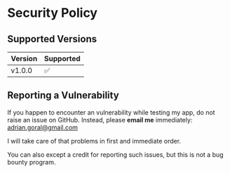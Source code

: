 # Security Policy

## Supported Versions

| Version | Supported          |
| ------- | ------------------ |
| v1.0.0 | :white_check_mark: |

## Reporting a Vulnerability

If you happen to encounter an vulnerability while testing my app, do not raise an issue on GitHub.
Instead, please **email me** immediately: adrian.goral@gmail.com

I will take care of that problems in first and immediate order.

You can also except a credit for reporting such issues, but this is not a bug bounty program.
